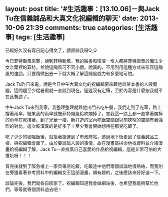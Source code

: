 layout: post
title: '#生活趣事：[13.10.06]－與Jack Tu在信義誠品和大真文化祝編輯的聊天'
date: 2013-10-06 21:39
comments: true
categories: [生活趣事]
tags: [生活趣事]
---
已經好久沒有寫日記心得文了，請原諒我呀Q_Q

今日菲特颱風來襲，說到菲特颱風，我的臉書和噗浪一堆人都將菲特諧音於魔法少女奈葉裡的菲特，並說這颱風可不容小覷。說真的，不用到用這種方式來形容這颱風的強勁，只要稍微出去一下就大概了解這颱風威力有多麼地可怕。

Jack Tu昨日來電，說是今日中午大真文化的祝編輯要來跟他談某本書的人設問題，這問題至少從暑假就一直談到現在，遲遲沒有定稿，至於內容是什麼恕我就不在此贅述了。

中午Jack Tu來到我家，我整理整理就與他出門去吃午餐，我們走到了光華，路上撐著雨傘，結果我的雨傘就被菲特颱風給吹爛掉了，害我這一路上都一直拿著爛掉的雨傘在死撐著。到了光華一樓，新打造的室內吃飯空間跟以前狹窄的空間有著強烈的對比，這次裝潢真的是好多了！至少我會開始想待在那兒吃飯了。

吃了少少的咖哩飯後，就搭著捷運到了市政府站，透過地下街走到了信義誠品三樓，與祝編輯會面了。由於要談論人設的事情，故在漫畫區拼命地找資料並介紹漫畫給祝編輯了解，Jack Tu一直推廣自己喜愛的作品給祝編輯，這是非常可怕的大推坑呀！！！

買完後就到了阪急樓上一家貝果店吃飯，吃飯途中他們兩個談論地很熱絡，而我則在旁邊看著參考資料中的編輯女王這部漫畫，頗有趣的，之後應該來好好追一下。

談論完後，我們就各自回家了。祝編輯知道我會做網站後，也希望我能夠幫忙他們，等等就寄個資料過去吧！